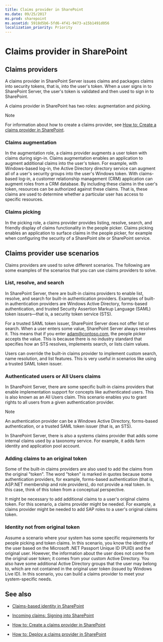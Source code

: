 ```yaml
---
title: Claims provider in SharePoint
ms.date: 09/25/2017
ms.prod: sharepoint
ms.assetid: 5918d5b6-5fd6-4f41-9473-a15b1491d056
localization_priority: Priority
---
```



# Claims provider in SharePoint

## Claims providers

A claims provider in SharePoint Server issues claims and packages claims into security tokens, that is, into the user's token. When a user signs in to SharePoint Server, the user's token is validated and then used to sign in to SharePoint.
  
    
    
A claims provider in SharePoint has two roles: augmentation and picking.
  
> [!NOTE]
> For information about how to create a claims provider, see  [How to: Create a claims provider in SharePoint](how-to-create-a-claims-provider-in-sharepoint.md). 
  
    
    


### Claims augmentation

In the augmentation role, a claims provider augments a user token with claims during sign-in. Claims augmentation enables an application to augment additional claims into the user's token. For example, with Windows-based log-in, the Active Directory directory service can augment all of a user's security groups into the user's Windows token. With claims-based log-in, a customer relationship management (CRM) application can augment roles from a CRM database. By including these claims in the user's token, resources can be authorized against these claims. That is, these claims are used to determine whether a particular user has access to specific resources.
  
    
    

### Claims picking

In the picking role, a claims provider provides listing, resolve, search, and friendly display of claims functionality in the people picker. Claims picking enables an application to surface claims in the people picker, for example when configuring the security of a SharePoint site or SharePoint service. 
  
    
    

## Claims provider use scenarios

Claims providers are used to solve different scenarios. The following are some examples of the scenarios that you can use claims providers to solve.
  
    
    

### List, resolve, and search

In SharePoint Server, there are built-in claims providers to enable list, resolve, and search for built-in authentication providers. Examples of built-in authentication providers are Windows Active Directory, forms-based authentication, and trusted Security Assertion Markup Language (SAML) token issuers—that is, a security token service (STS). 
  
    
    
For a trusted SAML token issuer, SharePoint Server does not offer list or search. When a user enters some value, SharePoint Server always resolves it. This means that if you enter adam@contoso.com, the people picker accepts the value. This is because there is no industry standard that specifies how an STS resolves, implements search, or lists claim values.
  
    
    
Users can override the built-in claims provider to implement custom search, name resolution, and list features. This is very useful in scenarios like using a trusted SAML token issuer.
  
    
    

### Authenticated users or All Users claims

In SharePoint Server, there are some specific built-in claims providers that enable implementation support for concepts like authenticated users. This is also known as an All Users claim. This scenario enables you to grant rights to all users from a given authentication provider.
  
> [!NOTE]
> An authentication provider can be a Windows Active Directory, forms-based authentication, or a trusted SAML token issuer (that is, an STS). 
  
    
    

In SharePoint Server, there is also a systems claims provider that adds some internal claims used by a taxonomy service. For example, it adds farm identity and application pool account.
  
    
    

### Adding claims to an original token

Some of the built-in claims providers are also used to add the claims from the original "token". The word "token" is marked in quotes because some authentication providers, for example, forms-based authentication (that is, ASP.NET membership and role providers), do not provide a real token. In this case, think of this token from a conceptual perspective.
  
    
    
It might be necessary to add additional claims to a user's original claims token. For this scenario, a claims provider might be needed. For example, a claims provider might be needed to add SAP roles to a user's original claims token.
  
    
    

### Identity not from original token

Assume a scenario where your system has some specific requirements for people picking and token claims. In this scenario, you know the identity of the user based on the Microsoft .NET Passport Unique ID (PUID) and the original user. However, the information about the user does not come from the original user token; it comes from your custom Active Directory. You also have some additional Active Directory groups that the user may belong to, which are not contained in the original user token (issued by Windows Live ID). In this scenario, you can build a claims provider to meet your system-specific needs.
  
    
    

## See also
<a name="bk_addresources"> </a>


-  [Claims-based identity in SharePoint](claims-based-identity-in-sharepoint.md)
    
  
-  [Incoming claims: Signing into SharePoint](incoming-claims-signing-into-sharepoint.md)
    
  
-  [How to: Create a claims provider in SharePoint](how-to-create-a-claims-provider-in-sharepoint.md)
    
  
-  [How to: Deploy a claims provider in SharePoint](how-to-deploy-a-claims-provider-in-sharepoint.md)
    
  

